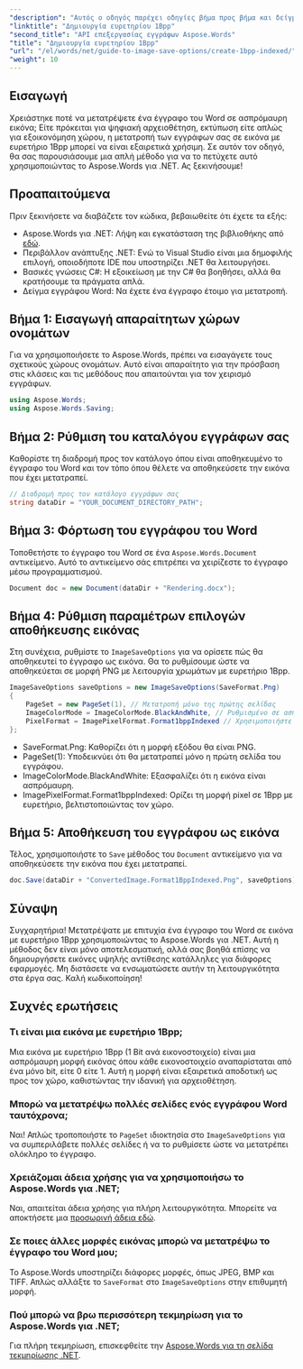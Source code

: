 ```yaml
---
"description": "Αυτός ο οδηγός παρέχει οδηγίες βήμα προς βήμα και δείγμα κώδικα που θα σας βοηθήσει να δημιουργήσετε αποτελεσματικά εικόνες με ευρετήριο 1Bpp για αρχειοθέτηση, εκτύπωση ή εξοικονόμηση χώρου."
"linktitle": "Δημιουργία ευρετηρίου 1Bpp"
"second_title": "API επεξεργασίας εγγράφων Aspose.Words"
"title": "Δημιουργία ευρετηρίου 1Bpp"
"url": "/el/words/net/guide-to-image-save-options/create-1bpp-indexed/"
"weight": 10
---
```


## Εισαγωγή

Χρειάστηκε ποτέ να μετατρέψετε ένα έγγραφο του Word σε ασπρόμαυρη εικόνα; Είτε πρόκειται για ψηφιακή αρχειοθέτηση, εκτύπωση είτε απλώς για εξοικονόμηση χώρου, η μετατροπή των εγγράφων σας σε εικόνα με ευρετήριο 1Bpp μπορεί να είναι εξαιρετικά χρήσιμη. Σε αυτόν τον οδηγό, θα σας παρουσιάσουμε μια απλή μέθοδο για να το πετύχετε αυτό χρησιμοποιώντας το Aspose.Words για .NET. Ας ξεκινήσουμε!

## Προαπαιτούμενα

Πριν ξεκινήσετε να διαβάζετε τον κώδικα, βεβαιωθείτε ότι έχετε τα εξής:

- Aspose.Words για .NET: Λήψη και εγκατάσταση της βιβλιοθήκης από [εδώ](https://releases.aspose.com/words/net/).
- Περιβάλλον ανάπτυξης .NET: Ενώ το Visual Studio είναι μια δημοφιλής επιλογή, οποιοδήποτε IDE που υποστηρίζει .NET θα λειτουργήσει.
- Βασικές γνώσεις C#: Η εξοικείωση με την C# θα βοηθήσει, αλλά θα κρατήσουμε τα πράγματα απλά.
- Δείγμα εγγράφου Word: Να έχετε ένα έγγραφο έτοιμο για μετατροπή.

## Βήμα 1: Εισαγωγή απαραίτητων χώρων ονομάτων

Για να χρησιμοποιήσετε το Aspose.Words, πρέπει να εισαγάγετε τους σχετικούς χώρους ονομάτων. Αυτό είναι απαραίτητο για την πρόσβαση στις κλάσεις και τις μεθόδους που απαιτούνται για τον χειρισμό εγγράφων.

```csharp
using Aspose.Words;
using Aspose.Words.Saving;
```

## Βήμα 2: Ρύθμιση του καταλόγου εγγράφων σας

Καθορίστε τη διαδρομή προς τον κατάλογο όπου είναι αποθηκευμένο το έγγραφο του Word και τον τόπο όπου θέλετε να αποθηκεύσετε την εικόνα που έχει μετατραπεί.

```csharp
// Διαδρομή προς τον κατάλογο εγγράφων σας
string dataDir = "YOUR_DOCUMENT_DIRECTORY_PATH";
```

## Βήμα 3: Φόρτωση του εγγράφου του Word

Τοποθετήστε το έγγραφο του Word σε ένα `Aspose.Words.Document` αντικείμενο. Αυτό το αντικείμενο σάς επιτρέπει να χειρίζεστε το έγγραφο μέσω προγραμματισμού.

```csharp
Document doc = new Document(dataDir + "Rendering.docx");
```

## Βήμα 4: Ρύθμιση παραμέτρων επιλογών αποθήκευσης εικόνας

Στη συνέχεια, ρυθμίστε το `ImageSaveOptions` για να ορίσετε πώς θα αποθηκευτεί το έγγραφο ως εικόνα. Θα το ρυθμίσουμε ώστε να αποθηκεύεται σε μορφή PNG με λειτουργία χρωμάτων με ευρετήριο 1Bpp.

```csharp
ImageSaveOptions saveOptions = new ImageSaveOptions(SaveFormat.Png)
{
    PageSet = new PageSet(1), // Μετατροπή μόνο της πρώτης σελίδας
    ImageColorMode = ImageColorMode.BlackAndWhite, // Ρυθμισμένο σε ασπρόμαυρο
    PixelFormat = ImagePixelFormat.Format1bppIndexed // Χρησιμοποιήστε μορφή με ευρετήριο 1Bpp
};
```

- SaveFormat.Png: Καθορίζει ότι η μορφή εξόδου θα είναι PNG.
- PageSet(1): Υποδεικνύει ότι θα μετατραπεί μόνο η πρώτη σελίδα του εγγράφου.
- ImageColorMode.BlackAndWhite: Εξασφαλίζει ότι η εικόνα είναι ασπρόμαυρη.
- ImagePixelFormat.Format1bppIndexed: Ορίζει τη μορφή pixel σε 1Bpp με ευρετήριο, βελτιστοποιώντας τον χώρο.

## Βήμα 5: Αποθήκευση του εγγράφου ως εικόνα

Τέλος, χρησιμοποιήστε το `Save` μέθοδος του `Document` αντικείμενο για να αποθηκεύσετε την εικόνα που έχει μετατραπεί.

```csharp
doc.Save(dataDir + "ConvertedImage.Format1BppIndexed.Png", saveOptions);
```

## Σύναψη

Συγχαρητήρια! Μετατρέψατε με επιτυχία ένα έγγραφο του Word σε εικόνα με ευρετήριο 1Bpp χρησιμοποιώντας το Aspose.Words για .NET. Αυτή η μέθοδος δεν είναι μόνο αποτελεσματική, αλλά σας βοηθά επίσης να δημιουργήσετε εικόνες υψηλής αντίθεσης κατάλληλες για διάφορες εφαρμογές. Μη διστάσετε να ενσωματώσετε αυτήν τη λειτουργικότητα στα έργα σας. Καλή κωδικοποίηση!

## Συχνές ερωτήσεις

### Τι είναι μια εικόνα με ευρετήριο 1Bpp;
Μια εικόνα με ευρετήριο 1Bpp (1 Bit ανά εικονοστοιχείο) είναι μια ασπρόμαυρη μορφή εικόνας όπου κάθε εικονοστοιχείο αναπαρίσταται από ένα μόνο bit, είτε 0 είτε 1. Αυτή η μορφή είναι εξαιρετικά αποδοτική ως προς τον χώρο, καθιστώντας την ιδανική για αρχειοθέτηση.

### Μπορώ να μετατρέψω πολλές σελίδες ενός εγγράφου Word ταυτόχρονα;
Ναι! Απλώς τροποποιήστε το `PageSet` ιδιοκτησία στο `ImageSaveOptions` για να συμπεριλάβετε πολλές σελίδες ή να το ρυθμίσετε ώστε να μετατρέπει ολόκληρο το έγγραφο.

### Χρειάζομαι άδεια χρήσης για να χρησιμοποιήσω το Aspose.Words για .NET;
Ναι, απαιτείται άδεια χρήσης για πλήρη λειτουργικότητα. Μπορείτε να αποκτήσετε μια [προσωρινή άδεια εδώ](https://purchase.aspose.com/temporary-license/).

### Σε ποιες άλλες μορφές εικόνας μπορώ να μετατρέψω το έγγραφο του Word μου;
Το Aspose.Words υποστηρίζει διάφορες μορφές, όπως JPEG, BMP και TIFF. Απλώς αλλάξτε το `SaveFormat` στο `ImageSaveOptions` στην επιθυμητή μορφή.

### Πού μπορώ να βρω περισσότερη τεκμηρίωση για το Aspose.Words για .NET;
Για πλήρη τεκμηρίωση, επισκεφθείτε την [Aspose.Words για τη σελίδα τεκμηρίωσης .NET](https://reference.aspose.com/words/net/).